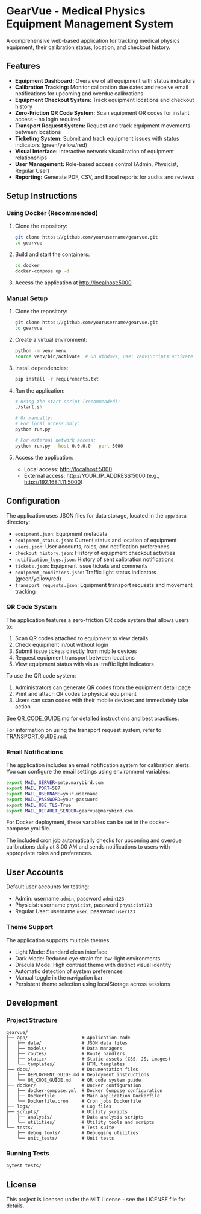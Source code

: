 # GearVue - Medical Physics Equipment Management System

A comprehensive web-based application for tracking medical physics equipment, their calibration status, location, and checkout history.

## Features

- **Equipment Dashboard:** Overview of all equipment with status indicators
- **Calibration Tracking:** Monitor calibration due dates and receive email notifications for upcoming and overdue calibrations
- **Equipment Checkout System:** Track equipment locations and checkout history
- **Zero-Friction QR Code System:** Scan equipment QR codes for instant access - no login required
- **Transport Request System:** Request and track equipment movements between locations
- **Ticketing System:** Submit and track equipment issues with status indicators (green/yellow/red)
- **Visual Interface:** Interactive network visualization of equipment relationships
- **User Management:** Role-based access control (Admin, Physicist, Regular User)
- **Reporting:** Generate PDF, CSV, and Excel reports for audits and reviews

## Setup Instructions

### Using Docker (Recommended)

1. Clone the repository:
   ```bash
   git clone https://github.com/yourusername/gearvue.git
   cd gearvue
   ```

2. Build and start the containers:
   ```bash
   cd docker
   docker-compose up -d
   ```

3. Access the application at [http://localhost:5000](http://localhost:5000)

### Manual Setup

1. Clone the repository:
   ```bash
   git clone https://github.com/yourusername/gearvue.git
   cd gearvue
   ```

2. Create a virtual environment:
   ```bash
   python -m venv venv
   source venv/bin/activate  # On Windows, use: venv\Scripts\activate
   ```

3. Install dependencies:
   ```bash
   pip install -r requirements.txt
   ```

4. Run the application:
   ```bash
   # Using the start script (recommended):
   ./start.sh
   
   # Or manually:
   # For local access only:
   python run.py
   
   # For external network access:
   python run.py --host 0.0.0.0 --port 5000
   ```

5. Access the application:
   - Local access: [http://localhost:5000](http://localhost:5000)
   - External access: http://YOUR_IP_ADDRESS:5000 (e.g., http://192.168.1.11:5000)

## Configuration

The application uses JSON files for data storage, located in the `app/data` directory:
- `equipment.json`: Equipment metadata
- `equipment_status.json`: Current status and location of equipment
- `users.json`: User accounts, roles, and notification preferences
- `checkout_history.json`: History of equipment checkout activities
- `notification_logs.json`: History of sent calibration notifications
- `tickets.json`: Equipment issue tickets and comments
- `equipment_conditions.json`: Traffic light status indicators (green/yellow/red)
- `transport_requests.json`: Equipment transport requests and movement tracking

### QR Code System

The application features a zero-friction QR code system that allows users to:

1. Scan QR codes attached to equipment to view details
2. Check equipment in/out without login
3. Submit issue tickets directly from mobile devices
4. Request equipment transport between locations
5. View equipment status with visual traffic light indicators

To use the QR code system:
1. Administrators can generate QR codes from the equipment detail page
2. Print and attach QR codes to physical equipment
3. Users can scan codes with their mobile devices and immediately take action

See [QR_CODE_GUIDE.md](QR_CODE_GUIDE.md) for detailed instructions and best practices.

For information on using the transport request system, refer to [TRANSPORT_GUIDE.md](docs/TRANSPORT_GUIDE.md).

### Email Notifications

The application includes an email notification system for calibration alerts. You can configure the email settings using environment variables:

```bash
export MAIL_SERVER=smtp.marybird.com
export MAIL_PORT=587
export MAIL_USERNAME=your-username
export MAIL_PASSWORD=your-password
export MAIL_USE_TLS=True
export MAIL_DEFAULT_SENDER=gearvue@marybird.com
```

For Docker deployment, these variables can be set in the docker-compose.yml file.

The included cron job automatically checks for upcoming and overdue calibrations daily at 8:00 AM and sends notifications to users with appropriate roles and preferences.

## User Accounts

Default user accounts for testing:
- Admin: username `admin`, password `admin123`
- Physicist: username `physicist`, password `physicist123`
- Regular User: username `user`, password `user123`

### Theme Support

The application supports multiple themes:
- Light Mode: Standard clean interface
- Dark Mode: Reduced eye strain for low-light environments
- Dracula Mode: High contrast theme with distinct visual identity
- Automatic detection of system preferences
- Manual toggle in the navigation bar
- Persistent theme selection using localStorage across sessions

## Development

### Project Structure

```
gearvue/
├── app/                    # Application code
│   ├── data/               # JSON data files
│   ├── models/             # Data managers
│   ├── routes/             # Route handlers
│   ├── static/             # Static assets (CSS, JS, images)
│   └── templates/          # HTML templates
├── docs/                   # Documentation files
│   ├── DEPLOYMENT_GUIDE.md # Deployment instructions
│   └── QR_CODE_GUIDE.md    # QR code system guide
├── docker/                 # Docker configuration
│   ├── docker-compose.yml  # Docker Compose configuration
│   ├── Dockerfile          # Main application Dockerfile
│   └── Dockerfile.cron     # Cron jobs Dockerfile
├── logs/                   # Log files
├── scripts/                # Utility scripts
│   ├── analysis/           # Data analysis scripts
│   └── utilities/          # Utility tools and scripts
└── tests/                  # Test suite
    ├── debug_tools/        # Debugging utilities
    └── unit_tests/         # Unit tests
```

### Running Tests

```bash
pytest tests/
```

## License

This project is licensed under the MIT License - see the LICENSE file for details.